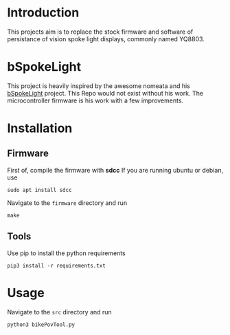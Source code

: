 # Introduction
This projects aim is to replace the stock firmware and software of persistance of vision spoke light displays, commonly named YQ8803.

# bSpokeLight
This project is heavily inspired by the awesome nomeata and his [bSpokeLight](https://github.com/nomeata/bSpokeLight) project.
This Repo would not exist without his work. The microcontroller firmware is his work with a few improvements.

# Installation
## Firmware
First of, compile the firmware with **sdcc**
If you are running ubuntu or debian, use
```
sudo apt install sdcc
```

Navigate to the ```firmware``` directory and run
```
make
```

## Tools
Use pip to install the python requirements
```
pip3 install -r requirements.txt
```

# Usage
Navigate to the ```src``` directory and run
```
python3 bikePovTool.py
```
